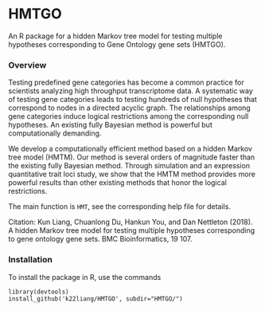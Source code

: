 # HMTGO

An R package for a hidden Markov tree model for testing multiple hypotheses corresponding to Gene Ontology gene sets (HMTGO).

### Overview

Testing predefined gene categories has become a common practice for scientists analyzing high throughput transcriptome data.  A systematic way of testing gene categories leads to testing hundreds of null hypotheses that correspond to nodes in a directed acyclic graph.  The relationships among gene categories induce logical restrictions among the corresponding null hypotheses.  An existing fully Bayesian method is powerful but computationally demanding.

We develop a computationally efficient method based on a hidden Markov tree model (HMTM). Our method is several orders of magnitude faster than the existing fully Bayesian method. Through simulation and an expression quantitative trait loci study, we show that the HMTM method provides more powerful results than other existing methods that honor the logical restrictions.

The main function is `HMT`, see the corresponding help file for details.

Citation:
Kun Liang, Chuanlong Du, Hankun You, and Dan Nettleton (2018).  A hidden Markov tree model for testing multiple hypotheses corresponding to gene ontology gene sets. BMC Bioinformatics, 19 107.

### Installation

To install the package in R, use the commands
`````````
library(devtools)
install_github('k22liang/HMTGO', subdir="HMTGO/")
`````````





